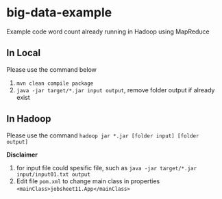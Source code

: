 # big-data-example
Example code word count already running in Hadoop using MapReduce

## In Local
Please use the command below
1. ```mvn clean compile package```
2. ```java -jar target/*.jar input output```, remove folder output if already exist

## In Hadoop
Please use the command ```hadoop jar *.jar [folder input] [folder output]```

**Disclaimer**
1. for input file could spesific file, such as ```java -jar target/*.jar input/input01.txt output```
2. Edit file `pom.xml` to change main class in properties `<mainClass>jobsheet11.App</mainClass>`
